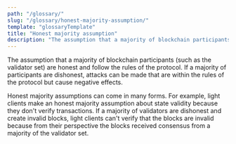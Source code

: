 ```yaml
---
path: "/glossary/"
slug: "/glossary/honest-majority-assumption/"
template: "glossaryTemplate"
title: "Honest majority assumption"
description: "The assumption that a majority of blockchain participants (such as the validator set) are honest and follow the rules of the protocol."
---
```


The assumption that a majority of blockchain participants (such as the validator set) are honest and follow the rules of the protocol. If a majority of participants are dishonest, attacks can be made that are within the rules of the protocol but cause negative effects.

Honest majority assumptions can come in many forms. For example, light clients make an honest majority assumption about state validity because they don't verify transactions. If a majority of validators are dishonest and create invalid blocks, light clients can't verify that the blocks are invalid because from their perspective the blocks received consensus from a majority of the validator set.